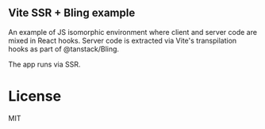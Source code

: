 ## Vite SSR + Bling example

An example of JS isomorphic environment where client and server code are mixed in React hooks.
Server code is extracted via Vite's transpilation hooks as part of @tanstack/Bling.

The app runs via SSR.

# License

MIT
